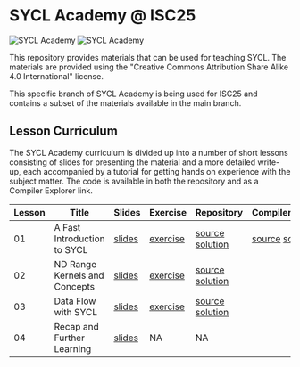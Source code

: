 # SYCL Academy @ ISC25

![SYCL Academy](sycl_academy_black.png#gh-light-mode-only "SYCL Academy")
![SYCL Academy](sycl_academy_white.png#gh-dark-mode-only "SYCL Academy")

This repository provides materials that can be used for teaching SYCL. The
materials are provided using the "Creative Commons Attribution Share Alike 4.0
International" license.

This specific branch of SYCL Academy is being used for ISC25 and contains a subset 
of the materials available in the main branch.

## Lesson Curriculum

The SYCL Academy curriculum is divided up into a number of short lessons
consisting of slides for presenting the material and a more detailed write-up,
each accompanied by a tutorial for getting hands on experience with the subject
matter. The code is available in both the repository and as a Compiler Explorer link.

| Lesson | Title | Slides | Exercise | Repository | CompilerExplorer |
|--------|-------|--------|----------|------------|------------------|
| 01 | A Fast Introduction to SYCL | [slides][lesson-1-slides] | [exercise][lesson-1-exercise] | [source][lesson-1-source]  [solution][lesson-1-solution] | [source][lesson-1-CEsource] [solution][lesson-1-CEsolution] |
| 02 | ND Range Kernels and Concepts | [slides][lesson-2-slides] | [exercise][lesson-2-exercise] | [source][lesson-2-source]  [solution][lesson-2-solution] |
| 03 | Data Flow with SYCL | [slides][lesson-3-slides] | [exercise][lesson-3-exercise] | [source][lesson-3-source]  [solution][lesson-3-solution] |
| 04 | Recap and Further Learning | [slides][lesson-4-slides] | NA | NA |

[lesson-1-slides]: ./Lesson_Materials/Fast_Track/
[lesson-1-exercise]: ./Code_Exercises/Asynchronous_Execution/README.md
[lesson-1-source]:   ./Code_Exercises/Asynchronous_Execution/source.cpp
[lesson-1-solution]: ./Code_Exercises/Asynchronous_Execution/solution.cpp
[lesson-1-CEsource]: https://godbolt.org/z/Mxb5zj6zW
[lesson-1-CEsolution]: https://godbolt.org/z/Knn4ef9b4


[lesson-2-slides]: ./Lesson_Materials/Data_Parallelism/
[lesson-2-exercise]: ./Code_Exercises/Data_Parallelism/README.md
[lesson-2-source]:   ./Code_Exercises/Data_Parallelism/source.cpp
[lesson-2-solution]: ./Code_Exercises/Data_Parallelism/solution.cpp

[lesson-3-slides]: ./Lesson_Materials/Data_and_Dependencies/
[lesson-3-exercise]: ./Code_Exercises/Data_and_Dependencies/README.md
[lesson-3-source]:   ./Code_Exercises/Data_and_Dependencies/source.cpp
[lesson-3-solution]: ./Code_Exercises/Data_and_Dependencies/solution.cpp
[lesson-3-CEsource]: https://godbolt.org/z/ajErrMccv
[lesson-3-CEsolution]: https://godbolt.org/z/djc7zK9bG

[lesson-4-slides]: ./Lesson_Materials/Recap_and_Further_Learning/
